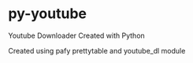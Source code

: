 # py-youtube
Youtube Downloader Created with Python

Created using pafy prettytable and youtube_dl module




